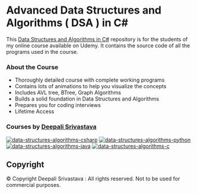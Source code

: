 # Advanced Data Structures and Algorithms ( DSA ) in C#

This [Data Structures and Algorithms in C#](https://coursegalaxy.newzenler.com/courses/data-structures-algorithms-csharp-masterclass?coupon=GITHUB50) repository is for the students of my online course available on Udemy. It contains the source code of all the programs used in the course. 

### About the Course
 * Thoroughly detailed course with complete working programs
 * Contains lots of animations to help you visualize the concepts
 * Includes AVL tree, BTree, Graph Algorithms 
 * Builds a solid foundation in Data Structures and Algorithms
 * Prepares you for coding interviews 
 * Lifetime Access

### Courses by [Deepali Srivastava](https://www.udemy.com/user/deepalisrivastava/)

[![data-structures-algorithms-csharp](https://user-images.githubusercontent.com/96913690/200234905-67b85dfd-20c4-4f4b-afd2-e10d3568fff8.jpg)](https://coursegalaxy.newzenler.com/courses/data-structures-algorithms-csharp-masterclass?coupon=GITHUB50)
[![data-structures-algorithms-python](https://user-images.githubusercontent.com/96913690/200234827-86aec10a-bfab-4371-91fc-e2be855ff1ff.jpg)](https://coursegalaxy.newzenler.com/courses/data-structures-algorithms-python-masterclass?coupon=GITHUB50)
[![data-structures-algorithms-java](https://user-images.githubusercontent.com/96913690/200234744-14a5ed97-085f-44f3-9298-979c2053c580.jpg)](https://coursegalaxy.newzenler.com/courses/data-structures-algorithms-java-masterclass?coupon=GITHUB50)
[![data-structures-algorithms-c](https://user-images.githubusercontent.com/96913690/200234592-25d33957-0e9e-4cc0-b324-2a73325aca85.jpg)](https://coursegalaxy.newzenler.com/courses/data-structures-algorithms-c-masterclass?coupon=GITHUB50)

<!---
[![data-structures- and-algorithms-in-csharp](https://user-images.githubusercontent.com/98641125/153196407-99441e67-24a7-4fa0-aaea-78cb39743282.png)]( https://www.udemy.com/course/data-structures-and-algorithms-in-csharp/?couponCode=GITHUBSTUDENT)
[![data-structures- and-algorithms-in-csharp-2](https://user-images.githubusercontent.com/98641125/153196486-9ce09c97-8724-4492-b5d6-4bb4aeb1d8bd.png)]( https://www.udemy.com/course/data-structures-and-algorithms-in-csharp-2/?couponCode=GITHUBSTUDENT)
[![linux-commands](https://user-images.githubusercontent.com/98641125/153196567-96b3396c-8ee3-4233-b8fc-66c6b3bd830c.png)]( https://www.udemy.com/course/linux-commands/?couponCode=GITHUBSTUDENT)
[![python-programming-in-depth](https://user-images.githubusercontent.com/98641125/153196166-45ef8461-adb1-4f9f-b9ee-e482a5ad54a7.png)]( https://www.udemy.com/course/python-programming-in-depth/?couponCode=GITHUBSTUDENT)
[![data-structures- and-algorithms-in-python](https://user-images.githubusercontent.com/98641125/153196027-592d0307-5130-444f-8527-802634b5cc1e.png)]( https://www.udemy.com/course/data-structures-algorithms-in-python/?couponCode=GITHUBSTUDENT)
[![data-structures- and-algorithms-in-python-2](https://user-images.githubusercontent.com/98641125/153196106-0eb1a386-c36b-4f14-8675-9d865438f882.png)]( https://www.udemy.com/course/data-structures-and-algorithms-in-python-2/?couponCode=GITHUBSTUDENT)
--->

## Copyright
© Copyright Deepali Srivastava : All rights reserved.
Not to be used for commercial purposes.

